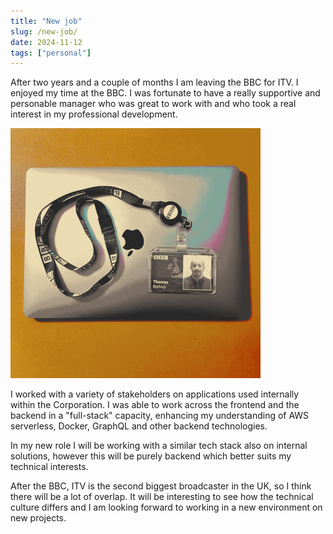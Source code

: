 ```yaml
---
title: "New job"
slug: /new-job/
date: 2024-11-12
tags: ["personal"]
---
```


After two years and a couple of months I am leaving the BBC for ITV. I enjoyed
my time at the BBC. I was fortunate to have a really supportive and personable
manager who was great to work with and who took a real interest in my
professional development.

![](./img/bbc-leave-gruv-small.png)

I worked with a variety of stakeholders on applications used internally within
the Corporation. I was able to work across the frontend and the backend in a
"full-stack" capacity, enhancing my understanding of AWS serverless, Docker,
GraphQL and other backend technologies.

In my new role I will be working with a similar tech stack also on internal
solutions, however this will be purely backend which better suits my technical
interests.

After the BBC, ITV is the second biggest broadcaster in the UK, so I think there
will be a lot of overlap. It will be interesting to see how the technical
culture differs and I am looking forward to working in a new environment on new
projects.
